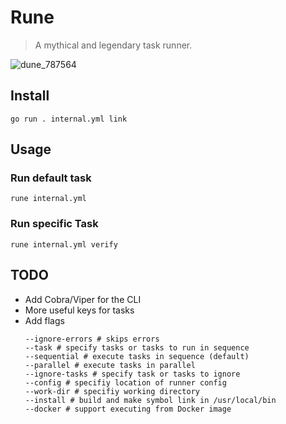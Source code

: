 # Rune

> A mythical and legendary task runner.

![dune_787564](https://github.com/stuart-haas/rune/assets/12514075/96ce5749-2047-407c-8b20-03ab4eb08b1b)

## Install

```
go run . internal.yml link
```

## Usage

### Run default task

`rune internal.yml`

### Run specific Task

`rune internal.yml verify`

## TODO

* Add Cobra/Viper for the CLI
* More useful keys for tasks
* Add flags
  ```
  --ignore-errors # skips errors
  --task # specify tasks or tasks to run in sequence
  --sequential # execute tasks in sequence (default)
  --parallel # execute tasks in parallel
  --ignore-tasks # specify task or tasks to ignore
  --config # specifiy location of runner config
  --work-dir # specifiy working directory
  --install # build and make symbol link in /usr/local/bin
  --docker # support executing from Docker image
  ```

